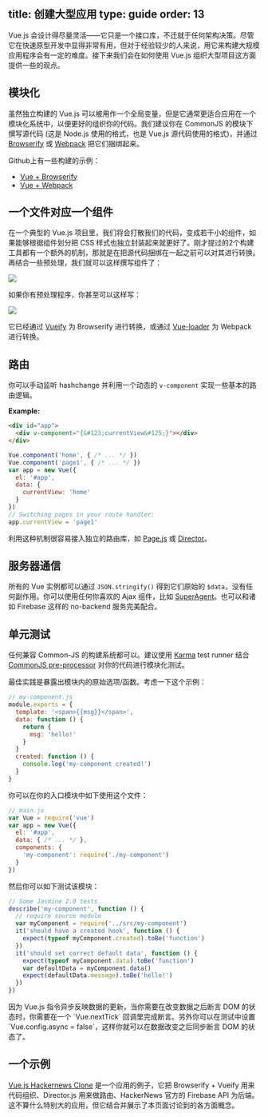 title: 创建大型应用
type: guide
order: 13
---

Vue.js 会设计得尽量灵活——它只是一个接口库，不迁就于任何架构决策。尽管它在快速原型开发中显得非常有用，但对于经验较少的人来说，用它来构建大规模应用程序会有一定的难度。接下来我们会在如何使用 Vue.js 组织大型项目这方面提供一些的观点。

## 模块化

虽然独立构建的 Vue.js 可以被用作一个全局变量，但是它通常更适合应用在一个模块化系统中，以便更好的组织你的代码。我们建议你在 CommonJS 的模块下撰写源代码 (这是 Node.js 使用的格式，也是 Vue.js 源代码使用的格式)，并通过 [Browserify](http://browserify.org/) 或 [Webpack](http://webpack.github.io/) 把它们捆绑起来。

Github上有一些构建的示例：

- [Vue + Browserify](https://github.com/vuejs/vue-browserify-example)
- [Vue + Webpack](https://github.com/vuejs/vue-webpack-example)

## 一个文件对应一个组件

在一个典型的 Vue.js 项目里，我们将会打散我们的代码，变成若干小的组件，如果能够根据组件划分把 CSS 样式也独立封装起来就更好了。刚才提过的2个构建工具都有一个额外的机制，那就是在把源代码捆绑在一起之前可以对其进行转换。再结合一些预处理，我们就可以这样撰写组件了：

![](../images/vueify.png)

如果你有预处理程序，你甚至可以这样写：

![](../images/vueify_with_pre.png)

它已经通过 [Vueify](https://github.com/vuejs/vueify) 为 Browserify 进行转换，或通过 [Vue-loader](https://github.com/vuejs/vue-loader) 为 Webpack 进行转换。

## 路由

你可以手动监听 hashchange 并利用一个动态的 `v-component` 实现一些基本的路由逻辑。

**Example:**

``` html
<div id="app">
  <div v-component="{&#123;currentView&#125;}"></div>
</div>
```

``` js
Vue.component('home', { /* ... */ })
Vue.component('page1', { /* ... */ })
var app = new Vue({
  el: '#app',
  data: {
    currentView: 'home'
  }
})
// Switching pages in your route handler:
app.currentView = 'page1'
```

利用这种机制很容易接入独立的路由库，如 [Page.js](https://github.com/visionmedia/page.js) 或 [Director](https://github.com/flatiron/director)。

## 服务器通信

所有的 Vue 实例都可以通过 `JSON.stringify()` 得到它们原始的 `$data`，没有任何副作用。你可以使用任何你喜欢的 Ajax 组件，比如 [SuperAgent](https://github.com/visionmedia/superagent)。也可以和诸如 Firebase 这样的 no-backend 服务完美配合。

## 单元测试

任何兼容 Common-JS 的构建系统都可以。建议使用 [Karma](http://karma-runner.github.io/0.12/index.html) test runner 结合 [CommonJS pre-processor](https://github.com/karma-runner/karma-commonjs) 对你的代码进行模块化测试。

最佳实践是暴露出模块内的原始选项/函数。考虑一下这个示例：

``` js
// my-component.js
module.exports = {
  template: '<span>{{msg}}</span>',
  data: function () {
    return {
      msg: 'hello!'
    }
  }
  created: function () {
    console.log('my-component created!')
  }
}
```

你可以在你的入口模块中如下使用这个文件：

``` js
// main.js
var Vue = require('vue')
var app = new Vue({
  el: '#app',
  data: { /* ... */ },
  components: {
    'my-component': require('./my-component')
  }
})
```

然后你可以如下测试该模块：

``` js
// Some Jasmine 2.0 tests
describe('my-component', function () {  
  // require source module
  var myComponent = require('../src/my-component')
  it('should have a created hook', function () {
    expect(typeof myComponent.created).toBe('function')
  })
  it('should set correct default data', function () {
    expect(typeof myComponent.data).toBe('function')
    var defaultData = myComponent.data()
    expect(defaultData.message).toBe('hello!')
  })
})
```

<p class="tip">因为 Vue.js 指令异步反映数据的更新，当你需要在改变数据之后断言 DOM 的状态时，你需要在一个 `Vue.nextTick` 回调里完成断言。另外你可以在测试中设置 `Vue.config.async = false`，这样你就可以在数据改变之后同步断言 DOM 的状态了。</p>

## 一个示例

[Vue.js Hackernews Clone](https://github.com/yyx990803/vue-hackernews) 是一个应用的例子，它把 Browserify + Vueify 用来代码组织、Director.js 用来做路由、HackerNews 官方的 Firebase API 为后端。这不算什么特别大的应用，但它结合并展示了本页面讨论到的各方面概念。
